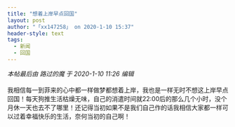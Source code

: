 ```yaml
---
title: "想着上岸早点回国"
layout: post
author: "「xx147258」 on 2020-1-10 15:37"
header-style: text
tags:
  - 新闻
  - 回国
---
```


<head></head>
<body>
 <i class="pstatus"> 本帖最后由 路过的魔 于 2020-1-10 11:26 编辑 </i>
 <br> 
 <br> 我相信每一到菲来的心中都一样做梦都想着上岸，我也是一样无时不想这上岸早点回国！每天狗推生活枯燥无味，自己的消遣时间就22:00后的那么几个小时，没个月休一天也去不了哪里！还记得当初如果不是我们自己作的话我相信大家都一样可以过着幸福快乐的生活，奈何当初的自己啊！&nbsp; &nbsp;&nbsp; &nbsp;&nbsp; &nbsp;&nbsp; &nbsp;&nbsp; &nbsp;&nbsp; &nbsp;&nbsp; &nbsp;&nbsp; &nbsp;&nbsp; &nbsp;&nbsp; &nbsp;&nbsp; &nbsp;&nbsp;&nbsp;
 <br> 
 <br>
</body>



